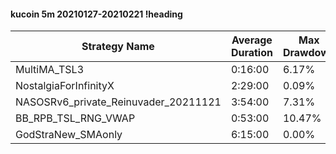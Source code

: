 #### kucoin 5m 20210127-20210221 !heading
| Strategy Name                        | Average Duration | Max Drawdown | Profit Mean | Profit Sum | Profit Total | Trade Count | Win Rate |
| ------------------------------------ | ---------------- | ------------ | ----------- | ---------- | ------------ | ----------- | -------- |
| MultiMA_TSL3                         | 0:16:00          | 6.17%        | 57.58%      | 16236.00%  | 3710.00%     | 282         | 65.96%   |
| NostalgiaForInfinityX                | 2:29:00          | 0.09%        | 272.63%     | 37895.00%  | 5403.00%     | 139         | 99.28%   |
| NASOSRv6_private_Reinuvader_20211121 | 3:54:00          | 7.31%        | 199.22%     | 40839.00%  | 12124.00%    | 205         | 90.73%   |
| BB_RPB_TSL_RNG_VWAP                  | 0:53:00          | 10.47%       | 136.18%     | 37994.00%  | 10967.00%    | 279         | 81.36%   |
| GodStraNew_SMAonly                   | 6:15:00          | 0.00%        | 363.47%     | 9087.00%   | 1953.00%     | 25          | 84.00%   |